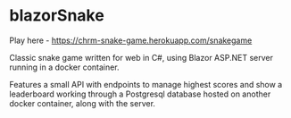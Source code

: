 # blazorSnake

Play here - https://chrm-snake-game.herokuapp.com/snakegame

Classic snake game written for web in C#, using Blazor ASP.NET server running in a docker container.

Features a small API with endpoints to manage highest scores and show a leaderboard 
working through a Postgresql database hosted on another docker container, along with the server.
